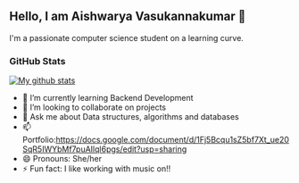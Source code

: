 
## Hello, I am Aishwarya Vasukannakumar 👋

I'm a passionate computer science student on a learning curve.   

### GitHub Stats

[![My github stats](https://github-readme-stats.vercel.app/api?username=aishwaryavasu0509&count_private=true&show_icons=true&theme=gotham)](https://github.com/anuraghazra/github-readme-stats)

<!-- - 🔭 I’m currently working on ArcGis -->
- 🌱 I’m currently learning Backend Development
- 👯 I’m looking to collaborate on projects
- 💬 Ask me about Data structures, algorithms and databases
- 📫 Portfolio:https://docs.google.com/document/d/1Fj5Bcqu1sZ5bf7Xt_ue20SqR5IWYbMf7puAIlql6pgs/edit?usp=sharing
- 😄 Pronouns: She/her
- ⚡ Fun fact: I like working with music on!!


